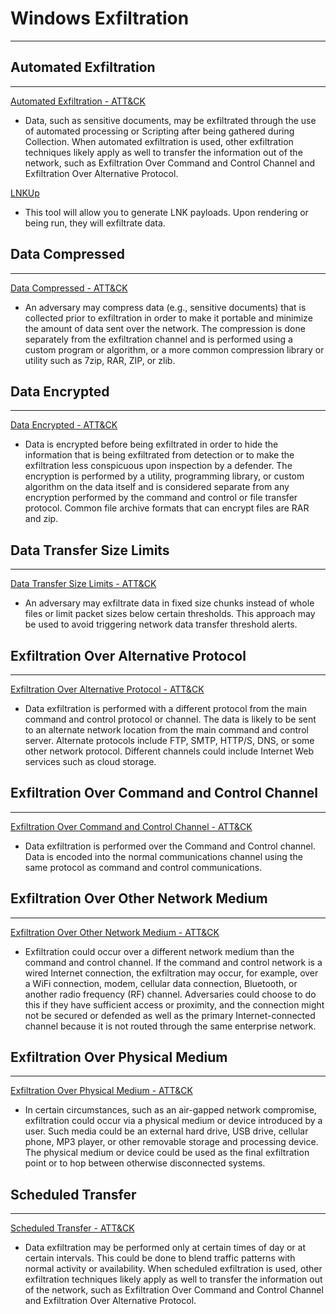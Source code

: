 # Windows Exfiltration
-------------------------------




## Automated Exfiltration
-------------------------------
[Automated Exfiltration - ATT&CK](https://attack.mitre.org/wiki/Technique/T1020)
* Data, such as sensitive documents, may be exfiltrated through the use of automated processing or Scripting after being gathered during Collection. When automated exfiltration is used, other exfiltration techniques likely apply as well to transfer the information out of the network, such as Exfiltration Over Command and Control Channel and Exfiltration Over Alternative Protocol. 

[LNKUp](https://github.com/Plazmaz/LNKUp)
* This tool will allow you to generate LNK payloads. Upon rendering or being run, they will exfiltrate data.







## Data Compressed
-------------------------------
[Data Compressed - ATT&CK](https://attack.mitre.org/wiki/Technique/T1002)
* An adversary may compress data (e.g., sensitive documents) that is collected prior to exfiltration in order to make it portable and minimize the amount of data sent over the network. The compression is done separately from the exfiltration channel and is performed using a custom program or algorithm, or a more common compression library or utility such as 7zip, RAR, ZIP, or zlib. 








## Data Encrypted
-------------------------------
[Data Encrypted - ATT&CK](https://attack.mitre.org/wiki/Technique/T1022)
* Data is encrypted before being exfiltrated in order to hide the information that is being exfiltrated from detection or to make the exfiltration less conspicuous upon inspection by a defender. The encryption is performed by a utility, programming library, or custom algorithm on the data itself and is considered separate from any encryption performed by the command and control or file transfer protocol. Common file archive formats that can encrypt files are RAR and zip. 









## Data Transfer Size Limits
-------------------------------
[Data Transfer Size Limits - ATT&CK](https://attack.mitre.org/wiki/Technique/T1030)
* An adversary may exfiltrate data in fixed size chunks instead of whole files or limit packet sizes below certain thresholds. This approach may be used to avoid triggering network data transfer threshold alerts. 






## Exfiltration Over Alternative Protocol
-------------------------------
[Exfiltration Over Alternative Protocol - ATT&CK](https://attack.mitre.org/wiki/Technique/T1048)
* Data exfiltration is performed with a different protocol from the main command and control protocol or channel. The data is likely to be sent to an alternate network location from the main command and control server. Alternate protocols include FTP, SMTP, HTTP/S, DNS, or some other network protocol. Different channels could include Internet Web services such as cloud storage. 






## Exfiltration Over Command and Control Channel
-------------------------------
[Exfiltration Over Command and Control Channel - ATT&CK](https://attack.mitre.org/wiki/Technique/T1041)
* Data exfiltration is performed over the Command and Control channel. Data is encoded into the normal communications channel using the same protocol as command and control communications. 







## Exfiltration Over Other Network Medium
-------------------------------
[Exfiltration Over Other Network Medium - ATT&CK](https://attack.mitre.org/wiki/Technique/T1011)
* Exfiltration could occur over a different network medium than the command and control channel. If the command and control network is a wired Internet connection, the exfiltration may occur, for example, over a WiFi connection, modem, cellular data connection, Bluetooth, or another radio frequency (RF) channel. Adversaries could choose to do this if they have sufficient access or proximity, and the connection might not be secured or defended as well as the primary Internet-connected channel because it is not routed through the same enterprise network. 








## Exfiltration Over Physical Medium
-------------------------------
[Exfiltration Over Physical Medium - ATT&CK](https://attack.mitre.org/wiki/Technique/T1052)
* In certain circumstances, such as an air-gapped network compromise, exfiltration could occur via a physical medium or device introduced by a user. Such media could be an external hard drive, USB drive, cellular phone, MP3 player, or other removable storage and processing device. The physical medium or device could be used as the final exfiltration point or to hop between otherwise disconnected systems. 








## Scheduled Transfer
-------------------------------
[Scheduled Transfer - ATT&CK](https://attack.mitre.org/wiki/Technique/T1029)
* Data exfiltration may be performed only at certain times of day or at certain intervals. This could be done to blend traffic patterns with normal activity or availability. When scheduled exfiltration is used, other exfiltration techniques likely apply as well to transfer the information out of the network, such as Exfiltration Over Command and Control Channel and Exfiltration Over Alternative Protocol. 
